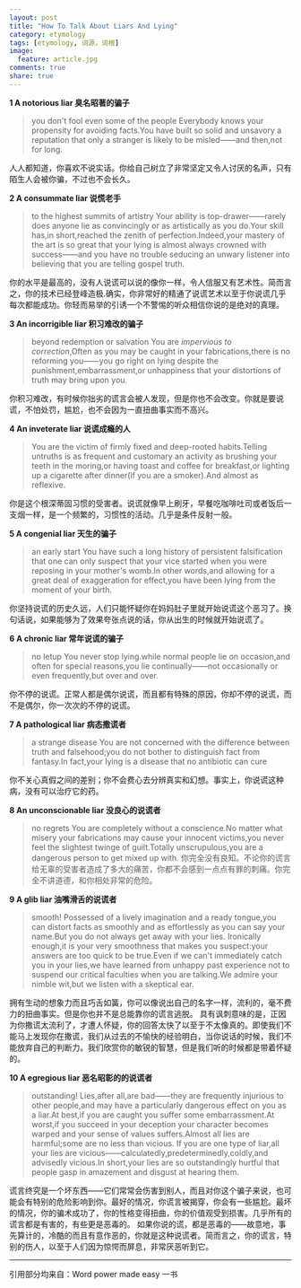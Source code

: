 ```yaml
---
layout: post
title: "How To Talk About Liars And Lying"
category: etymology
tags: [etymology, 词源，词根]
image:
  feature: article.jpg
comments: true
share: true
---
```



**1   A notorious liar                      臭名昭著的骗子**  

>you don't fool even some of the people
Everybody knows your propensity for avoiding facts.You have built so solid and unsavory a reputation that only a stranger is likely to be misled——and then,not for long.

人人都知道，你喜欢不说实话。你给自己树立了非常坚定又令人讨厌的名声，只有陌生人会被你骗，不过也不会长久。

**2   A consummate liar                 说慌老手**  

>to the highest summits of artistry
Your ability is top-drawer——rarely does anyone lie as convincingly or as artistically as you do.Your skill has,in short,reached the zenith of perfection.Indeed,your mastery of the art is so great that your lying is almost always crowned with success——and you have no trouble seducing an unwary listener into believing that you are telling gospel truth.

你的水平是最高的，没有人说谎可以说的像你一样，令人信服又有艺术性。简而言之，你的技术已经登峰造极.确实，你非常好的精通了说谎艺术以至于你说谎几乎每次都能成功。你轻而易举的引诱一个不警惕的听众相信你说的是绝对的真理。


**3   An incorrigible liar                  积习难改的骗子**  

>beyond redemption or salvation
You are *impervious to correction*,Often as you may be caught in your fabrications,there is no reforming you——you go right on lying despite the punishment,embarrassment,or unhappiness that your distortions of truth may bring upon you.

你积习难改，有时候你拙劣的谎言会被人发现，但是你也不会改变。你就是要说谎，不怕处罚，尴尬，也不会因为一直扭曲事实而不高兴。



**4   An inveterate liar                   说谎成瘾的人**  

>You are the victim of firmly fixed and deep-rooted habits.Telling untruths is as frequent and customary an activity as brushing your teeth in the moring,or having toast and coffee for breakfast,or lighting up a cigarette after dinner(if you are a smoker).And almost as reflexive.

你是这个根深蒂固习惯的受害者。说谎就像早上刷牙，早餐吃咖啡吐司或者饭后一支烟一样，是一个频繁的，习惯性的活动。几乎是条件反射一般。


**5   A congenial liar                      天生的骗子**  

>an early start
You have such a long history of persistent falsification that one can only suspect that your vice started when you were reposing in your mother's womb.In other words,and allowing for a great deal of exaggeration for effect,you have been lying from the moment of your birth.

你坚持说谎的历史久远，人们只能怀疑你在妈妈肚子里就开始说谎这个恶习了。换句话说，如果能够为了效果夸张点说的话，你从出生的时候就开始说谎了。

**6   A chronic liar                          常年说谎的骗子**  

> no letup
You never stop lying.while normal people lie on occasion,and often for special reasons,you lie continually——not occasionally or even frequently,but over and over.

你不停的说谎。正常人都是偶尔说谎，而且都有特殊的原因，你却不停的说谎，而不是偶尔，你一次次的不停的说谎。

**7   A pathological liar                  病态撒谎者**  

>a strange disease
You are not concerned with the difference between truth and falsehood;you do not bother to distinguish fact from fantasy.In fact,your lying is a disease that no antibiotic can cure

你不关心真假之间的差别；你不会费心去分辨真实和幻想。事实上，你说谎这种病，没有可以治疗它的药。

**8   An unconscionable liar          没良心的说谎者**  

>no regrets
You are completely without a conscience.No matter what misery your fabrications may cause your innocent victims,you never feel the slightest twinge of guilt.Totally unscrupulous,you are a dangerous person to get mixed up with.
你完全没有良知。不论你的谎言给无辜的受害者造成了多大的痛苦，你都不会感到一点点有罪的刺痛。你完全不讲道德，和你相处非常的危险。

**9   A glib liar                               油嘴滑舌的说谎者**

>smooth!
Possessed of a lively imagination and a ready tongue,you can distort facts as smoothly and as effortlessly as you can say your name.But you do not always get away with your lies.
Ironically enough,it is your very smoothness that makes you suspect:your answers are too quick to be true.Even if we can't immediately catch you in your lies,we have learned from unhappy past experience not to suspend our critical faculties when you are talking.We admire your nimble wit,but we listen with a skeptical ear.

拥有生动的想象力而且巧舌如簧，你可以像说出自己的名字一样，流利的，毫不费力的扭曲事实。但是你也并不是总能靠你的谎言逃脱。 具有讽刺意味的是，正因为你撒谎太流利了，才遭人怀疑，你的回答太快了以至于不太像真的。即使我们不能马上发现你在撒谎，我们从过去的不愉快的经验明白，当你说话的时候，我们不能放弃自己的判断力。我们欣赏你的敏锐的智慧，但是我们听的时候都是带着怀疑的。

**10  A egregious liar                     恶名昭彰的的说谎者** 
 
>outstanding!
Lies,after all,are bad——they are frequently injurious to other people,and may have a particularly dangerous effect on you as a liar.At best,if you are caught you suffer some embarrassment.At worst,if you succeed in your deception your character becomes warped and your sense of values suffers.Almost all lies are harmful;some are no less than vicious.
If you are one type of liar,all your lies are vicious——calculatedly,predeterminedly,coldly,and advisedly vicious.In short,your lies are so outstandingly hurtful that people gasp in amazement and disgust at hearing them.

谎言终究是一个坏东西——它们常常会伤害到别人，而且对你这个骗子来说，也可能会有特别的危险影响到你。最好的情况，你谎言被揭穿，你会有一些尴尬。最坏的情况，你的骗术成功了，你的性格变得扭曲，你的价值观受到损害。几乎所有的谎言都是有害的，有些更是恶毒的。
如果你说的谎，都是恶毒的——故意地，事先算计的，冷酷的而且有意作恶的，你就是这种说谎者。简而言之，你的谎言，特别的伤人，以至于人们因为惊愕而屏息，非常厌恶听到它。

************************
引用部分均来自：Word power made easy 一书

